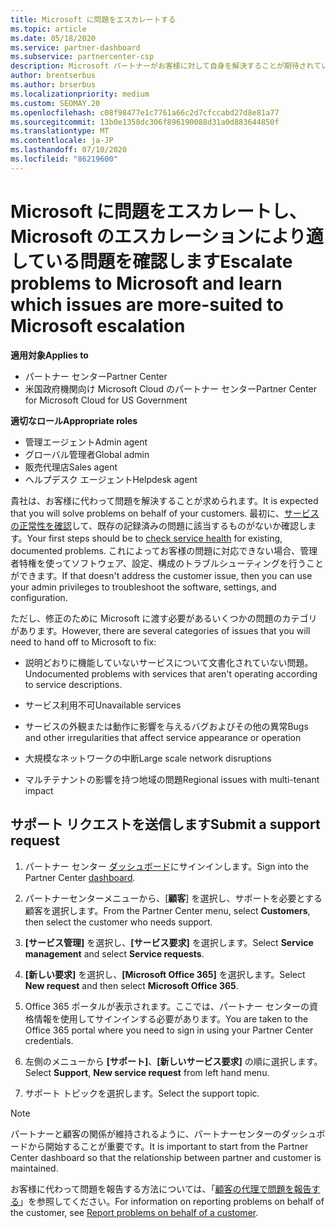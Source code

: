 ```yaml
---
title: Microsoft に問題をエスカレートする
ms.topic: article
ms.date: 05/18/2020
ms.service: partner-dashboard
ms.subservice: partnercenter-csp
description: Microsoft パートナーがお客様に対して自身を解決することが期待されている問題と、Microsoft にエスカレートする必要がある問題について説明します。
author: brentserbus
ms.author: brserbus
ms.localizationpriority: medium
ms.custom: SEOMAY.20
ms.openlocfilehash: c08f98477e1c7761a66c2d7cfccabd27d8e81a77
ms.sourcegitcommit: 13b0e1358dc306f896190088d31a0d883644850f
ms.translationtype: MT
ms.contentlocale: ja-JP
ms.lasthandoff: 07/10/2020
ms.locfileid: "86219600"
---
```

# <a name="escalate-problems-to-microsoft-and-learn-which-issues-are-more-suited-to-microsoft-escalation"></a><span data-ttu-id="bf3d1-103">Microsoft に問題をエスカレートし、Microsoft のエスカレーションにより適している問題を確認します</span><span class="sxs-lookup"><span data-stu-id="bf3d1-103">Escalate problems to Microsoft and learn which issues are more-suited to Microsoft escalation</span></span>  

<span data-ttu-id="bf3d1-104">**適用対象**</span><span class="sxs-lookup"><span data-stu-id="bf3d1-104">**Applies to**</span></span>

- <span data-ttu-id="bf3d1-105">パートナー センター</span><span class="sxs-lookup"><span data-stu-id="bf3d1-105">Partner Center</span></span>
- <span data-ttu-id="bf3d1-106">米国政府機関向け Microsoft Cloud のパートナー センター</span><span class="sxs-lookup"><span data-stu-id="bf3d1-106">Partner Center for Microsoft Cloud for US Government</span></span>

<span data-ttu-id="bf3d1-107">**適切なロール**</span><span class="sxs-lookup"><span data-stu-id="bf3d1-107">**Appropriate roles**</span></span>

- <span data-ttu-id="bf3d1-108">管理エージェント</span><span class="sxs-lookup"><span data-stu-id="bf3d1-108">Admin agent</span></span>
- <span data-ttu-id="bf3d1-109">グローバル管理者</span><span class="sxs-lookup"><span data-stu-id="bf3d1-109">Global admin</span></span>
- <span data-ttu-id="bf3d1-110">販売代理店</span><span class="sxs-lookup"><span data-stu-id="bf3d1-110">Sales agent</span></span>
- <span data-ttu-id="bf3d1-111">ヘルプデスク エージェント</span><span class="sxs-lookup"><span data-stu-id="bf3d1-111">Helpdesk agent</span></span>

<span data-ttu-id="bf3d1-112">貴社は、お客様に代わって問題を解決することが求められます。</span><span class="sxs-lookup"><span data-stu-id="bf3d1-112">It is expected that you will solve problems on behalf of your customers.</span></span> <span data-ttu-id="bf3d1-113">最初に、[サービスの正常性を確認](check-service-health.md)して、既存の記録済みの問題に該当するものがないか確認します。</span><span class="sxs-lookup"><span data-stu-id="bf3d1-113">Your first steps should be to [check service health](check-service-health.md) for existing, documented problems.</span></span> <span data-ttu-id="bf3d1-114">これによってお客様の問題に対応できない場合、管理者特権を使ってソフトウェア、設定、構成のトラブルシューティングを行うことができます。</span><span class="sxs-lookup"><span data-stu-id="bf3d1-114">If that doesn't address the customer issue, then you can use your admin privileges to troubleshoot the software, settings, and configuration.</span></span>

<span data-ttu-id="bf3d1-115">ただし、修正のために Microsoft に渡す必要があるいくつかの問題のカテゴリがあります。</span><span class="sxs-lookup"><span data-stu-id="bf3d1-115">However, there are several categories of issues that you will need to hand off to Microsoft to fix:</span></span>

- <span data-ttu-id="bf3d1-116">説明どおりに機能していないサービスについて文書化されていない問題。</span><span class="sxs-lookup"><span data-stu-id="bf3d1-116">Undocumented problems with services that aren't operating according to service descriptions.</span></span>

- <span data-ttu-id="bf3d1-117">サービス利用不可</span><span class="sxs-lookup"><span data-stu-id="bf3d1-117">Unavailable services</span></span>

- <span data-ttu-id="bf3d1-118">サービスの外観または動作に影響を与えるバグおよびその他の異常</span><span class="sxs-lookup"><span data-stu-id="bf3d1-118">Bugs and other irregularities that affect service appearance or operation</span></span>

- <span data-ttu-id="bf3d1-119">大規模なネットワークの中断</span><span class="sxs-lookup"><span data-stu-id="bf3d1-119">Large scale network disruptions</span></span>

- <span data-ttu-id="bf3d1-120">マルチテナントの影響を持つ地域の問題</span><span class="sxs-lookup"><span data-stu-id="bf3d1-120">Regional issues with multi-tenant impact</span></span>

## <a name="submit-a-support-request"></a><span data-ttu-id="bf3d1-121">サポート リクエストを送信します</span><span class="sxs-lookup"><span data-stu-id="bf3d1-121">Submit a support request</span></span>

1. <span data-ttu-id="bf3d1-122">パートナー センター [ダッシュボード](https://partner.microsoft.com/dashboard)にサインインします。</span><span class="sxs-lookup"><span data-stu-id="bf3d1-122">Sign into the Partner Center [dashboard](https://partner.microsoft.com/dashboard).</span></span>

2. <span data-ttu-id="bf3d1-123">パートナーセンターメニューから、[**顧客**] を選択し、サポートを必要とする顧客を選択します。</span><span class="sxs-lookup"><span data-stu-id="bf3d1-123">From the Partner Center menu, select **Customers**, then select the customer who needs support.</span></span>

3. <span data-ttu-id="bf3d1-124">**[サービス管理]** を選択し、**[サービス要求]** を選択します。</span><span class="sxs-lookup"><span data-stu-id="bf3d1-124">Select **Service management** and select **Service requests**.</span></span>

4. <span data-ttu-id="bf3d1-125">**[新しい要求]** を選択し、**[Microsoft Office 365]** を選択します。</span><span class="sxs-lookup"><span data-stu-id="bf3d1-125">Select **New request** and then select **Microsoft Office 365**.</span></span>

5. <span data-ttu-id="bf3d1-126">Office 365 ポータルが表示されます。ここでは、パートナー センターの資格情報を使用してサインインする必要があります。</span><span class="sxs-lookup"><span data-stu-id="bf3d1-126">You are taken to the Office 365 portal where you need to sign in using your Partner Center credentials.</span></span>

6. <span data-ttu-id="bf3d1-127">左側のメニューから **[サポート]**、**[新しいサービス要求]** の順に選択します。</span><span class="sxs-lookup"><span data-stu-id="bf3d1-127">Select **Support**, **New service request** from left hand menu.</span></span>

7. <span data-ttu-id="bf3d1-128">サポート トピックを選択します。</span><span class="sxs-lookup"><span data-stu-id="bf3d1-128">Select the support topic.</span></span>

>[!NOTE]
><span data-ttu-id="bf3d1-129">パートナーと顧客の関係が維持されるように、パートナーセンターのダッシュボードから開始することが重要です。</span><span class="sxs-lookup"><span data-stu-id="bf3d1-129">It is important to start from the Partner Center dashboard so that the relationship between partner and customer is maintained.</span></span> 


<span data-ttu-id="bf3d1-130">お客様に代わって問題を報告する方法については、「[顧客の代理で問題を報告する](report-problems-on-behalf-of-a-customer.md)」を参照してください。</span><span class="sxs-lookup"><span data-stu-id="bf3d1-130">For information on reporting problems on behalf of the customer, see [Report problems on behalf of a customer](report-problems-on-behalf-of-a-customer.md).</span></span>

 

 



